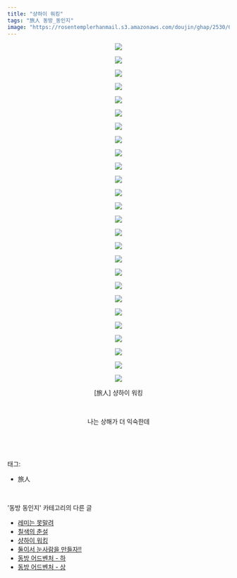 ```yaml
---
title: "샹하이 워킹"
tags: "旅人 동방_동인지"
image: "https://rosentemplerhanmail.s3.amazonaws.com/doujin/ghap/2530/001.jpg"
---
```

<div class="article">
<p style="text-align: center; clear: none; float: none;"><img src="{{ site.imgserver11 }}/ghap/2530/001.jpg"/></p>
<p style="text-align: center; clear: none; float: none;"><img src="{{ site.imgserver11 }}/ghap/2530/002.jpg"/></p>
<p style="text-align: center; clear: none; float: none;"><img src="{{ site.imgserver11 }}/ghap/2530/003.jpg"/></p>
<p style="text-align: center; clear: none; float: none;"><img src="{{ site.imgserver11 }}/ghap/2530/004.jpg"/></p>
<p style="text-align: center; clear: none; float: none;"><img src="{{ site.imgserver11 }}/ghap/2530/005.jpg"/></p>
<p style="text-align: center; clear: none; float: none;"><img src="{{ site.imgserver11 }}/ghap/2530/006.jpg"/></p>
<p style="text-align: center; clear: none; float: none;"><img src="{{ site.imgserver11 }}/ghap/2530/007.jpg"/></p>
<p style="text-align: center; clear: none; float: none;"><img src="{{ site.imgserver11 }}/ghap/2530/008.jpg"/></p>
<p style="text-align: center; clear: none; float: none;"><img src="{{ site.imgserver11 }}/ghap/2530/009.jpg"/></p>
<p style="text-align: center; clear: none; float: none;"><img src="{{ site.imgserver11 }}/ghap/2530/010.jpg"/></p>
<p style="text-align: center; clear: none; float: none;"><img src="{{ site.imgserver11 }}/ghap/2530/011.jpg"/></p>
<p style="text-align: center; clear: none; float: none;"><img src="{{ site.imgserver11 }}/ghap/2530/012.jpg"/></p>
<p style="text-align: center; clear: none; float: none;"><img src="{{ site.imgserver11 }}/ghap/2530/013.jpg"/></p>
<p style="text-align: center; clear: none; float: none;"><img src="{{ site.imgserver11 }}/ghap/2530/014.jpg"/></p>
<p style="text-align: center; clear: none; float: none;"><img src="{{ site.imgserver11 }}/ghap/2530/015.jpg"/></p>
<p style="text-align: center; clear: none; float: none;"><img src="{{ site.imgserver11 }}/ghap/2530/016.jpg"/></p>
<p style="text-align: center; clear: none; float: none;"><img src="{{ site.imgserver11 }}/ghap/2530/017.jpg"/></p>
<p style="text-align: center; clear: none; float: none;"><img src="{{ site.imgserver11 }}/ghap/2530/018.jpg"/></p>
<p style="text-align: center; clear: none; float: none;"><img src="{{ site.imgserver11 }}/ghap/2530/019.jpg"/></p>
<p style="text-align: center; clear: none; float: none;"><img src="{{ site.imgserver11 }}/ghap/2530/020.jpg"/></p>
<p style="text-align: center; clear: none; float: none;"><img src="{{ site.imgserver11 }}/ghap/2530/021.jpg"/></p>
<p style="text-align: center; clear: none; float: none;"><img src="{{ site.imgserver11 }}/ghap/2530/022.jpg"/></p>
<p style="text-align: center; clear: none; float: none;"><img src="{{ site.imgserver11 }}/ghap/2530/023.jpg"/></p>
<p style="text-align: center; clear: none; float: none;"><img src="{{ site.imgserver11 }}/ghap/2530/024.jpg"/></p>
<p style="text-align: center; clear: none; float: none;"><img src="{{ site.imgserver11 }}/ghap/2530/025.jpg"/></p>
<p style="text-align: center; clear: none; float: none;"><img src="{{ site.imgserver11 }}/ghap/2530/026.jpg"/></p>
<p style="text-align: center; clear: none; float: none;">[旅人] 샹하이 워킹</p>
<p style="text-align: center; clear: none; float: none;"><br/></p>
<p style="text-align: center; clear: none; float: none;">나는 상해가 더 익숙한데</p>
<p><br/></p>
</div><br/>
<div class="tagTrail">
<p>태그: </p>
<ul>
<li>旅人</li>
</ul>
</div><br/>
<div class="another">
<p>'동방 동인지' 카테고리의 다른 글</p>
<ul>
<li><a href="/ghap_2532">레미는 못말려</a></li>
<li><a href="/ghap_2531">칠색의 춘설</a></li>
<li><a href="/ghap_2530">샹하이 워킹</a></li>
<li><a href="/ghap_2529">둘이서 눈사람을 만들자!!</a></li>
<li><a href="/ghap_2527">동방 어드벤처 - 하</a></li>
<li><a href="/ghap_2526">동방 어드벤처 - 상</a></li>
</ul>
</div><br/>
<div class="cb_module cb_fluid">
<div class="cb_wrt cb_profile">
</div><!-- commentList close -->
</div><br/>

